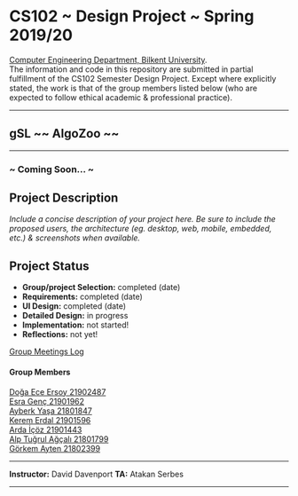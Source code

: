 # CS102 ~ Design Project ~ Spring 2019/20
[Computer Engineering Department, Bilkent University](http://w3.cs.bilkent.edu.tr/en/).  
The information and code in this repository are submitted in partial fulfillment of the CS102 Semester Design Project. Except where explicitly stated, the work is that of the group members listed below (who are expected to follow ethical academic & professional practice).
****
## gSL ~~ AlgoZoo ~~
****
### ~ Coming Soon... ~

## Project Description
_Include a concise description of your project here. Be sure to include the proposed users, the architecture (eg. desktop, web, mobile, embedded, etc.) & screenshots when available._
   
## Project Status
+ **Group/project Selection:** completed (date)
+ **Requirements:** completed (date)
+ **UI Design:** completed (date)
+ **Detailed Design:** in progress
+ **Implementation:** not started!
+ **Reflections:** not yet!

[Group Meetings Log](group/meetingslog.md)
#### Group Members
[Doğa Ece Ersoy     21902487](group/member1_log.md)    
[Esra Genç          21901962](group/member2_log.md)   
[Ayberk Yaşa        21801847](group/member3_log.md)   
[Kerem Erdal		21901596](group/member4_log.md)   
[Arda İçöz          21901443](group/member5_log.md)   
[Alp Tuğrul Ağçalı  21801799](group/member6_log.md)   
[Görkem Ayten       21802399](group/member7_log.md)   


****
**Instructor:** David Davenport   **TA:**  Atakan Serbes
****
